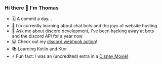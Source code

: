 ### Hi there 👋 I'm Thomas

- 🗓️ A commit a day...
- 🌱 I’m currently learning about chat bots and the joys of website hosting
- 💬 Ask me about discord development, I've been hacking away at bots and the discord API for a year now
- 💻 Check out my [discord webhook action](https://github.com/tsickert/discord-webhook)!
- 📚 Learning Kotlin and Ktor
- ⚡ Fun fact: I was an (uncredited) extra in a [Disney Movie!](https://www.imdb.com/title/tt0397113/)
